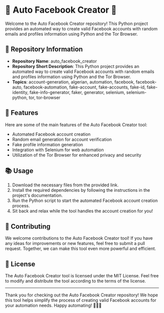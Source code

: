 # 🤖 Auto Facebook Creator 🤖

Welcome to the Auto Facebook Creator repository! This Python project provides an automated way to create valid Facebook accounts with random emails and profiles information using Python and the Tor Browser.

## 📁 Repository Information
- **Repository Name**: auto_facebook_creator
- **Repository Short Description**: This Python project provides an automated way to create valid Facebook accounts with random emails and profiles information using Python and the Tor Browser.
- **Topics**: account-generation, algerian, automation, facebook, facebook-auto, facebook-automation, fake-account, fake-accounts, fake-id, fake-identity, fake-info-generator, faker, generator, selenium, selenium-python, tor, tor-browser


## 🤖 Features
Here are some of the main features of the Auto Facebook Creator tool:
- Automated Facebook account creation
- Random email generation for account verification
- Fake profile information generation
- Integration with Selenium for web automation
- Utilization of the Tor Browser for enhanced privacy and security

## 📚 Usage
1. Download the necessary files from the provided link.
2. Install the required dependencies by following the instructions in the project's documentation.
3. Run the Python script to start the automated Facebook account creation process.
4. Sit back and relax while the tool handles the account creation for you!

## 🌟 Contributing
We welcome contributions to the Auto Facebook Creator tool! If you have any ideas for improvements or new features, feel free to submit a pull request. Together, we can make this tool even more powerful and efficient.

## 📝 License
The Auto Facebook Creator tool is licensed under the MIT License. Feel free to modify and distribute the tool according to the terms of the license.

---

Thank you for checking out the Auto Facebook Creator repository! We hope this tool helps simplify the process of creating valid Facebook accounts for your automation needs. Happy automating! 🚀🤖🔥
